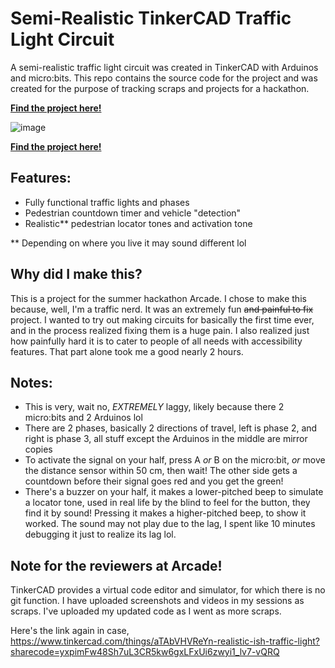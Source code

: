 # Semi-Realistic TinkerCAD Traffic Light Circuit
A semi-realistic traffic light circuit was created in TinkerCAD with Arduinos and micro:bits. This repo contains the source code for the project and was created for the purpose of tracking scraps and projects for a hackathon.

**[Find the project here!](https://www.tinkercad.com/things/aTAbVHVReYn-realistic-ish-traffic-light?sharecode=yxpimFw48Sh7uL3CR5kw6gxLFxUi6zwyi1_lv7-vQRQ)**

![image](https://github.com/user-attachments/assets/25972859-0ec8-443e-aff1-8ed65eef2c12)

**[Find the project here!](https://www.tinkercad.com/things/aTAbVHVReYn-realistic-ish-traffic-light?sharecode=yxpimFw48Sh7uL3CR5kw6gxLFxUi6zwyi1_lv7-vQRQ)**

## Features:
- Fully functional traffic lights and phases
- Pedestrian countdown timer and vehicle "detection"
- Realistic** pedestrian locator tones and activation tone

** Depending on where you live it may sound different lol

## Why did I make this?
This is a project for the summer hackathon Arcade. I chose to make this because, well, I'm a traffic nerd. It was an extremely fun ~~and painful to fix~~ project. I wanted to try out making circuits for basically the first time ever, and in the process realized fixing them is a huge pain. I also realized just how painfully hard it is to cater to people of all needs with accessibility features. That part alone took me a good nearly 2 hours.

## Notes:
- This is very, wait no, _EXTREMELY_ laggy, likely because there 2 micro:bits and 2 Arduinos lol
- There are 2 phases, basically 2 directions of travel, left is phase 2, and right is phase 3, all stuff except the Arduinos in the middle are mirror copies
- To activate the signal on your half, press A _or_ B on the micro:bit, _or_ move the distance sensor within 50 cm, then wait! The other side gets a countdown before their signal goes red and you get the green!
- There's a buzzer on your half, it makes a lower-pitched beep to simulate a locator tone, used in real life by the blind to feel for the button, they find it by sound! Pressing it makes a higher-pitched beep, to show it worked. The sound may not play due to the lag, I spent like 10 minutes debugging it just to realize its lag lol. 

## Note for the reviewers at Arcade!
TinkerCAD provides a virtual code editor and simulator, for which there is no git function. I have uploaded screenshots and videos in my sessions as scraps. I've uploaded my updated code as I went as more scraps.

Here's the link again in case, https://www.tinkercad.com/things/aTAbVHVReYn-realistic-ish-traffic-light?sharecode=yxpimFw48Sh7uL3CR5kw6gxLFxUi6zwyi1_lv7-vQRQ
